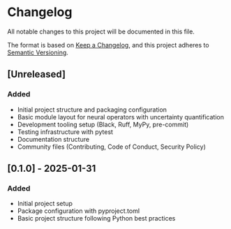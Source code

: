 # Changelog

All notable changes to this project will be documented in this file.

The format is based on [Keep a Changelog](https://keepachangelog.com/en/1.0.0/),
and this project adheres to [Semantic Versioning](https://semver.org/spec/v2.0.0.html).

## [Unreleased]

### Added
- Initial project structure and packaging configuration
- Basic module layout for neural operators with uncertainty quantification
- Development tooling setup (Black, Ruff, MyPy, pre-commit)
- Testing infrastructure with pytest
- Documentation structure
- Community files (Contributing, Code of Conduct, Security Policy)

## [0.1.0] - 2025-01-31

### Added
- Initial project setup
- Package configuration with pyproject.toml
- Basic project structure following Python best practices
